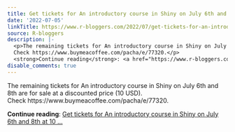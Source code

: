 ```yaml
---
title: Get tickets for An introductory course in Shiny on July 6th and 8th at 10 USD
date: '2022-07-05'
linkTitle: https://www.r-bloggers.com/2022/07/get-tickets-for-an-introductory-course-in-shiny-on-july-6th-and-8th-at-10-usd/
source: R-bloggers
description: |-
  <p>The remaining tickets for An introductory course in Shiny on July 6th and 8th are for sale at a discounted price (10 USD).<br />
  Check https://www.buymeacoffee.com/pacha/e/77320.</p>
  <strong>Continue reading</strong>: <a href="https://www.r-bloggers.com/2022/07/get-tickets-for-an-introductory-course-in-shiny-on-july-6th-and-8th-at-10-usd/">Get tickets for An introductory course in Shiny on July 6th and 8th at 10 ...
disable_comments: true
---
```

<p>The remaining tickets for An introductory course in Shiny on July 6th and 8th are for sale at a discounted price (10 USD).<br />
Check https://www.buymeacoffee.com/pacha/e/77320.</p>
<strong>Continue reading</strong>: <a href="https://www.r-bloggers.com/2022/07/get-tickets-for-an-introductory-course-in-shiny-on-july-6th-and-8th-at-10-usd/">Get tickets for An introductory course in Shiny on July 6th and 8th at 10 ...